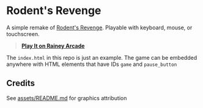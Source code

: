 # Rodent's Revenge
A simple remake of [Rodent's Revenge](https://en.wikipedia.org/wiki/Rodent's_Revenge). Playable with keyboard, mouse, or touchscreen.

> **[Play It on Rainey Arcade](https://rainey.tech/game/rodents-revenge)**

The `index.html` in this repo is just an example. The game can be embedded anywhere with HTML elements that have IDs `game` and `pause_button`

## Credits
See [assets/README.md](assets/README.md) for graphics attribution